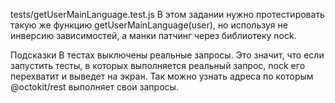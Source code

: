 tests/getUserMainLanguage.test.js
В этом задании нужно протестировать такую же функцию getUserMainLanguage(user), но используя не инверсию зависимостей, а манки патчинг через библиотеку nock.

Подсказки
В тестах выключены реальные запросы. Это значит, что если запустить тесты, в которых выполняется реальный запрос, nock его перехватит и выведет на экран. Так можно узнать адреса по которым @octokit/rest выполняет свои запросы.